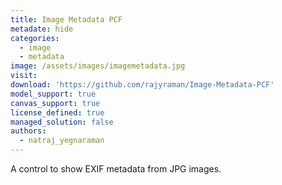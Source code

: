 ```yaml
---
title: Image Metadata PCF
metadate: hide
categories:
  - image
  - metadata
image: /assets/images/imagemetadata.jpg
visit: 
download: 'https://github.com/rajyraman/Image-Metadata-PCF'
model_support: true
canvas_support: true
license_defined: true
managed_solution: false
authors:
  - natraj_yegnaraman
---
```

A control to show EXIF metadata from JPG images.
